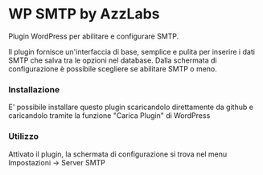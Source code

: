 # WP SMTP by AzzLabs 
Plugin WordPress per abilitare e configurare SMTP. 

Il plugin fornisce un'interfaccia di base, semplice e pulita per inserire i dati SMTP che salva tra le opzioni nel database. Dalla schermata di configurazione è possibile scegliere se abilitare SMTP o meno.

### Installazione
E' possibile installare questo plugin scaricandolo direttamente da github e caricandolo tramite la funzione "Carica Plugin" di WordPress

### Utilizzo
Attivato il plugin, la schermata di configurazione si trova nel menu Impostazioni -> Server SMTP